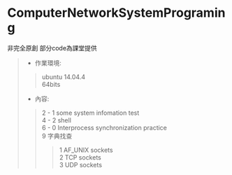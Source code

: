 # ComputerNetworkSystemPrograming
非完全原創 部分code為課堂提供
> + 作業環境: <br/>
> > ubuntu 14.04.4  <br/>
> > 64bits <br/>
> + 內容: <br/>
> > 2 - 1 some system infomation test <br/>
> > 4 - 2 shell <br/>
> > 6 - 0 Interprocess synchronization practice <br/>
> > 9 字典找查 <br/>
> > > 1 AF_UNIX sockets <br/>
> > > 2 TCP sockets <br/>
> > > 3 UDP sockets <br/>
>
